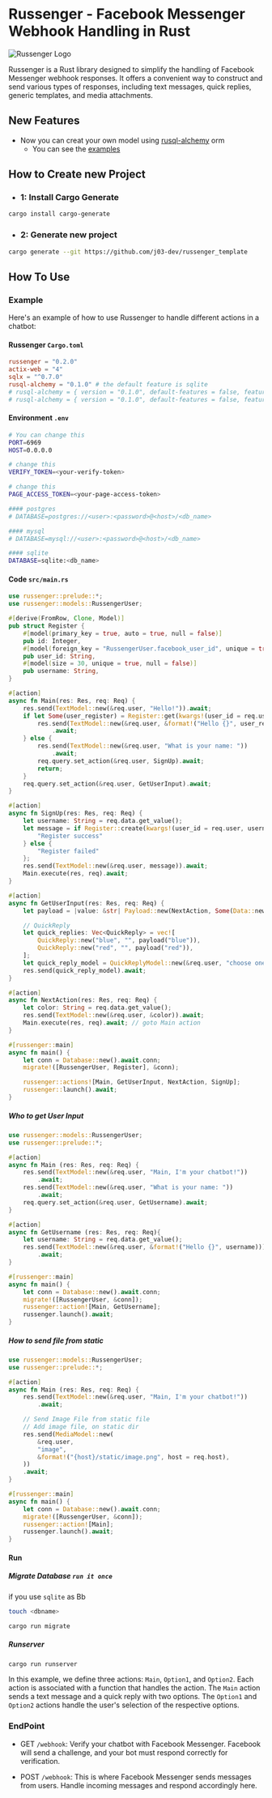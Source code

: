 # Russenger - Facebook Messenger Webhook Handling in Rust

![Russenger Logo](./image.png)

Russenger is a Rust library designed to simplify the handling of Facebook Messenger webhook responses. It offers a
convenient way to construct and send various types of responses, including text messages, quick replies, generic
templates, and media attachments.

## New Features 
- Now you can creat your own model using [rusql-alchemy](https://github.com.com/russenger/rusql-alchemy) orm
  - You can see the [examples](https://github.com.com/russenger/rusql-alchemy/examples)

## How to Create new Project
- ### **1**: Install Cargo Generate
```bash
cargo install cargo-generate
```
- ### **2**: Generate new project
```bash
cargo generate --git https://github.com/j03-dev/russenger_template
```

## How To Use

### Example

Here's an example of how to use Russenger to handle different actions in a chatbot:

#### Russenger `Cargo.toml`

```toml
russenger = "0.2.0"
actix-web = "4"
sqlx = "^0.7.0"
rusql-alchemy = "0.1.0" # the default feature is sqlite
# rusql-alchemy = { version = "0.1.0", default-features = false, features = ["mysql"] }
# rusql-alchemy = { version = "0.1.0", default-features = false, features = ["postgres"] }
```

#### Environment `.env`

```bash
# You can change this
PORT=6969
HOST=0.0.0.0

# change this
VERIFY_TOKEN=<your-verify-token>

# change this
PAGE_ACCESS_TOKEN=<your-page-access-token>

#### postgres
# DATABASE=postgres://<user>:<password>@<host>/<db_name>

#### mysql
# DATABASE=mysql://<user>:<password>@<host>/<db_name>

#### sqlite
DATABASE=sqlite:<db_name>
```

#### Code `src/main.rs`

```rust
use russenger::prelude::*;
use russenger::models::RussengerUser;

#[derive(FromRow, Clone, Model)]
pub struct Register {
    #[model(primary_key = true, auto = true, null = false)]
    pub id: Integer,
    #[model(foreign_key = "RussengerUser.facebook_user_id", unique = true, null = false)]
    pub user_id: String,
    #[model(size = 30, unique = true, null = false)]
    pub username: String,
}

#[action]
async fn Main(res: Res, req: Req) {
    res.send(TextModel::new(&req.user, "Hello!")).await;
    if let Some(user_register) = Register::get(kwargs!(user_id = req.user), &req.query.conn).await {
        res.send(TextModel::new(&req.user, &format!("Hello {}", user_register.username)))
            .await;
    } else {
        res.send(TextModel::new(&req.user, "What is your name: "))
            .await;
        req.query.set_action(&req.user, SignUp).await;
        return;
    }
    req.query.set_action(&req.user, GetUserInput).await;
}

#[action]
async fn SignUp(res: Res, req: Req) {
    let username: String = req.data.get_value();
    let message = if Register::create(kwargs!(user_id = req.user, username = username), &req.query.conn).await {
        "Register success"
    } else {
        "Register failed"
    };
    res.send(TextModel::new(&req.user, message)).await;
    Main.execute(res, req).await;
}

#[action]
async fn GetUserInput(res: Res, req: Req) {
    let payload = |value: &str| Payload::new(NextAction, Some(Data::new(value, None)));

    // QuickReply
    let quick_replies: Vec<QuickReply> = vec![
        QuickReply::new("blue", "", payload("blue")),
        QuickReply::new("red", "", payload("red")),
    ];
    let quick_reply_model = QuickReplyModel::new(&req.user, "choose one color", quick_replies);
    res.send(quick_reply_model).await;
}

#[action]
async fn NextAction(res: Res, req: Req) {
    let color: String = req.data.get_value();
    res.send(TextModel::new(&req.user, &color)).await;
    Main.execute(res, req).await; // goto Main action
}

#[russenger::main]
async fn main() {
    let conn = Database::new().await.conn;
    migrate!([RussengerUser, Register], &conn);

    russenger::actions![Main, GetUserInput, NextAction, SignUp];
    russenger::launch().await;
}
```

##### Who to get User Input

```rust
use russenger::models::RussengerUser;
use russenger::prelude::*;

#[action]
async fn Main (res: Res, req: Req) {
    res.send(TextModel::new(&req.user, "Main, I'm your chatbot!"))
        .await;
    res.send(TextModel::new(&req.user, "What is your name: "))
        .await;
    req.query.set_action(&req.user, GetUsername).await;
}

#[action]
async fn GetUsername (res: Res, req: Req){
    let username: String = req.data.get_value();
    res.send(TextModel::new(&req.user, &format!("Hello {}", username)))
        .await;
}

#[russenger::main]
async fn main() {
    let conn = Database::new().await.conn;
    migrate!([RussengerUser, &conn]);
    russenger::action![Main, GetUsername];
    russenger.launch().await;
}
```

##### How to send file from static

```rust
use russenger::models::RussengerUser;
use russenger::prelude::*;

#[action]
async fn Main (res: Res, req: Req) {
    res.send(TextModel::new(&req.user, "Main, I'm your chatbot!"))
        .await;

    // Send Image File from static file
    // Add image file, on static dir
    res.send(MediaModel::new(
        &req.user,
        "image",
        &format!("{host}/static/image.png", host = req.host),
    ))
    .await;
}

#[russenger::main]
async fn main() {
    let conn = Database::new().await.conn;
    migrate!([RussengerUser, &conn]);
    russenger::action![Main];
    russenger.launch().await;
}
```

#### Run

##### Migrate Database `run it once`

if you use `sqlite` as Bb

```bash
touch <dbname>
```

```bash
cargo run migrate
```

##### Runserver

```bash
cargo run runserver
```

In this example, we define three actions: `Main`, `Option1`, and `Option2`. Each action is associated with a function that handles the action. The `Main` action sends a text message and a quick reply with two options. The `Option1` and `Option2` actions handle the user's selection of the respective options.

### EndPoint

- GET `/webhook`: Verify your chatbot with Facebook Messenger. Facebook will send a challenge, and your bot must respond correctly for verification.

- POST `/webhook`: This is where Facebook Messenger sends messages from users. Handle incoming messages and respond accordingly here.
